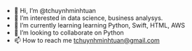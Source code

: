 - 👋 Hi, I’m @tchuynhminhtuan
- 👀 I’m interested in data science, business analysys.
- 🌱 I’m currently learning learning Python, Swift, HTML, AWS
- 💞️ I’m looking to collaborate on Python
- 📫 How to reach me tchuynhminhtuan@gmail.com

<!---
tchuynhminhtuan/tchuynhminhtuan is a ✨ special ✨ repository because its `README.md` (this file) appears on your GitHub profile.
You can click the Preview link to take a look at your changes.
--->
